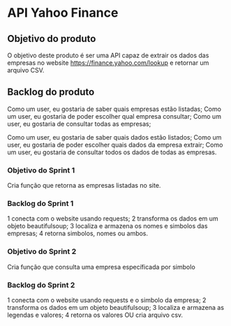 # API Yahoo Finance

## Objetivo do produto

O objetivo deste produto é ser uma API capaz de extrair os dados das empresas no website https://finance.yahoo.com/lookup e retornar um arquivo CSV.

## Backlog do produto

Como um user, eu gostaria de saber quais empresas estão listadas;
Como um user, eu gostaria de poder escolher qual empresa consultar;
Como um user, eu gostaria de consultar todas as empresas;

Como um user, eu gostaria de saber quais dados estão listados;
Como um user, eu gostaria de poder escolher quais dados da empresa extrair;
Como um user, eu gostaria de consultar todos os dados de todas as empresas.

### Objetivo do Sprint 1

Cria função que retorna as empresas listadas no site.

### Backlog do Sprint 1
1 conecta com o website usando requests;
2 transforma os dados em um objeto beautifulsoup;
3 localiza e armazena os nomes e simbolos das empresas;
4 retorna simbolos, nomes ou ambos.

### Objetivo do Sprint 2

Cria função que consulta uma empresa específicada por simbolo

### Backlog do Sprint 2
1 conecta com o website usando requests e o simbolo da empresa;
2 transforma os dados em um objeto beautifulsoup;
3 localiza e armazena as legendas e valores;
4 retorna os valores OU cria arquivo csv.
